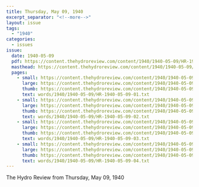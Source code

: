 ```yaml
---
title: Thursday, May 09, 1940
excerpt_separator: "<!--more-->"
layout: issue
tags:
  - "1940"
categories:
  - issues
issue:
  date: 1940-05-09
  pdf: https://content.thehydroreview.com/content/1940/1940-05-09/HR-1940-05-09.pdf
  masthead: https://content.thehydroreview.com/content/1940/1940-05-09/masthead/HR-1940-05-09.jpg
  pages:
    - small: https://content.thehydroreview.com/content/1940/1940-05-09/small/HR-1940-05-09-01.jpg
      large: https://content.thehydroreview.com/content/1940/1940-05-09/large/HR-1940-05-09-01.jpg
      thumb: https://content.thehydroreview.com/content/1940/1940-05-09/thumbnails/HR-1940-05-09-01.jpg
      text: words/1940/1940-05-09/HR-1940-05-09-01.txt
    - small: https://content.thehydroreview.com/content/1940/1940-05-09/small/HR-1940-05-09-02.jpg
      large: https://content.thehydroreview.com/content/1940/1940-05-09/large/HR-1940-05-09-02.jpg
      thumb: https://content.thehydroreview.com/content/1940/1940-05-09/thumbnails/HR-1940-05-09-02.jpg
      text: words/1940/1940-05-09/HR-1940-05-09-02.txt
    - small: https://content.thehydroreview.com/content/1940/1940-05-09/small/HR-1940-05-09-03.jpg
      large: https://content.thehydroreview.com/content/1940/1940-05-09/large/HR-1940-05-09-03.jpg
      thumb: https://content.thehydroreview.com/content/1940/1940-05-09/thumbnails/HR-1940-05-09-03.jpg
      text: words/1940/1940-05-09/HR-1940-05-09-03.txt
    - small: https://content.thehydroreview.com/content/1940/1940-05-09/small/HR-1940-05-09-04.jpg
      large: https://content.thehydroreview.com/content/1940/1940-05-09/large/HR-1940-05-09-04.jpg
      thumb: https://content.thehydroreview.com/content/1940/1940-05-09/thumbnails/HR-1940-05-09-04.jpg
      text: words/1940/1940-05-09/HR-1940-05-09-04.txt
---
```


The Hydro Review from Thursday, May 09, 1940

<!--more-->

